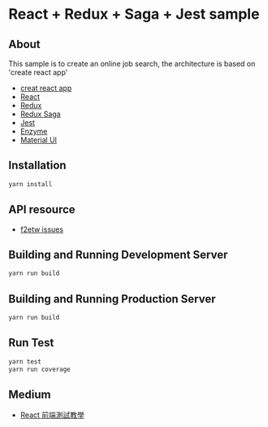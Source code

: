 # React + Redux + Saga + Jest sample

## About
This sample is to create an online job search, the architecture is based on 'create react app'
* [creat react app](https://github.com/facebookincubator/create-react-app)
* [React](https://github.com/facebook/react)
* [Redux](https://github.com/reactjs/redux)
* [Redux Saga](https://github.com/redux-saga/redux-saga)
* [Jest](https://github.com/facebook/jest)
* [Enzyme](https://github.com/airbnb/enzyme)
* [Material UI](https://github.com/callemall/material-ui)

## Installation
```bash
yarn install
```

## API resource
* [f2etw issues](https://github.com/f2etw/jobs/issues)

## Building and Running Development Server
```bash
yarn run build
```

## Building and Running Production Server
```bash
yarn run build
```

## Run Test
```bash
yarn test
yarn run coverage
```

## Medium
* [React 前端測試教學](https://medium.com/@savemuse/react-%E5%89%8D%E7%AB%AF%E6%B8%AC%E8%A9%A6%E6%95%99%E5%AD%B8-2ccedbe79411)